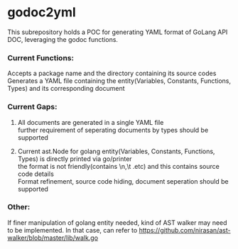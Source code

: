 # godoc2yml
This subrepository holds a POC for generating YAML format of GoLang API DOC, leveraging the godoc functions.


### Current Functions:
Accepts a package name and the directory containing its source codes
Generates a YAML file containing the entity(Variables, Constants, Functions, Types) and its corresponding document


### Current Gaps:
1. All documents are generated in a single YAML file <br/>
	further requirement of seperating documents by types should be supported <br/>

2. Current ast.Node for golang entity(Variables, Constants, Functions, Types) is directly printed via go/printer <br/>
	the format is not friendly(contains \n,\t .etc) and this contains source code details <br/>
	Format refinement, source code hiding, document seperation should be supported <br/>


### Other:
If finer manipulation of golang entity needed, kind of AST walker may need to be implemented.
In that case, can refer to https://github.com/nirasan/ast-walker/blob/master/lib/walk.go 